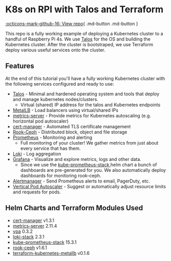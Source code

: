 # K8s on RPI with Talos and Terraform

[:octicons-mark-github-16: View repo](https://github.com/aceat64/rpi-k8s-talos-terraform){ .md-button .md-button }

This repo is a fully working example of deploying a Kubernetes cluster to a handful of Raspberry Pi 4s. We use [Talos](https://talos.dev)
for the OS and building the Kubernetes cluster. After the cluster is bootstraped, we use Terraform deploy various useful services onto the cluster.

## Features

At the end of this tutorial you'll have a fully working Kubernetes cluster with the following services configured and ready to use:

* [Talos](https://talos.dev) - Minimal and hardened operating system and tools that deploy and manage kubernetes nodes/clusters.
  * Virtual (shared) IP address for the talos and Kubernetes endpoints
* [MetalLB](https://metallb.universe.tf) - Load balancers using virtual/shared IPs
* [metrics-server](https://github.com/kubernetes-sigs/metrics-server) - Provide metrics for Kubernetes autoscaling (e.g. horizontal pod autoscaler)
* [cert-manager](https://cert-manager.io/) - Automated TLS certificate management
* [Rook-Ceph](https://rook.io/) - Distributed block, object and file storage
* [Prometheus](https://prometheus.io/) - Monitoring and alerting
  * Full monitoring of your cluster! We gather metrics from just about every service that has them.
* [Loki](https://grafana.com/oss/loki/) - Log aggregation
* [Grafana](https://grafana.com/oss/grafana/) - Visualize and explore metrics, logs and other data.
  * Since we use the [kube-prometheus-stack
](https://github.com/prometheus-community/helm-charts/tree/main/charts/kube-prometheus-stack) helm chart a bunch of dashboards are pre-generated for you. We also automatically deploy dashboards for monitoring rook-ceph.
* [Alertmanager](https://prometheus.io/docs/alerting/latest/alertmanager/) - Send Prometheus alerts to email, PagerDuty, etc.
* [Vertical Pod Autoscaler](https://github.com/kubernetes/autoscaler/tree/master/vertical-pod-autoscaler) - Suggest or automatically adjust resource limits and requests for pods.

## Helm Charts and Terraform Modules Used

* [cert-manager](https://cert-manager.io/docs/installation/kubernetes/#installing-with-helm) v1.3.1
* [metrics-server](https://github.com/helm/charts/tree/master/stable/metrics-server) 2.11.4
* [vpa](https://artifacthub.io/packages/helm/fairwinds-stable/vpa) 0.3.2
* [loki-stack](https://grafana.com/docs/loki/latest/installation/helm/) 2.3.1
* [kube-prometheus-stack](https://github.com/prometheus-community/helm-charts/tree/main/charts/kube-prometheus-stack) 15.3.1
* [rook-ceph](https://github.com/rook/rook/blob/master/Documentation/helm-operator.md) v1.6.1
* [terraform-kubernetes-metallb](github.com/colinwilson/terraform-kubernetes-metallb) v0.1.6
